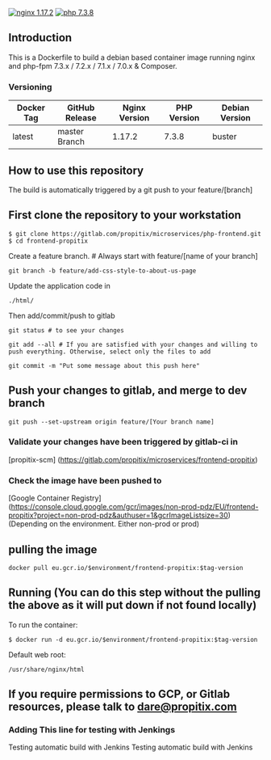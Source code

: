 [![nginx 1.17.2](https://img.shields.io/badge/nginx-1.17.2-brightgreen.svg?&logo=nginx&logoColor=white&style=for-the-badge)](https://nginx.org/en/CHANGES) [![php 7.3.8](https://img.shields.io/badge/php--fpm-7.3.8-blue.svg?&logo=php&logoColor=white&style=for-the-badge)](https://secure.php.net/releases/7_3_8.php)

## Introduction

This is a Dockerfile to build a debian based container image running nginx and php-fpm 7.3.x / 7.2.x / 7.1.x / 7.0.x & Composer.

### Versioning

| Docker Tag | GitHub Release | Nginx Version | PHP Version | Debian Version |
| ---------- | -------------- | ------------- | ----------- | -------------- |
| latest     | master Branch  | 1.17.2        | 7.3.8       | buster         |

## How to use this repository

The build is automatically triggered by a git push to your feature/[branch]

## First clone the repository to your workstation

```
$ git clone https://gitlab.com/propitix/microservices/php-frontend.git
$ cd frontend-propitix
```

Create a feature branch. # Always start with feature/[name of your branch]

```
git branch -b feature/add-css-style-to-about-us-page
```

Update the application code in

```
./html/
```

Then add/commit/push to gitlab

```
git status # to see your changes
```

```
git add --all # If you are satisfied with your changes and willing to push everything. Otherwise, select only the files to add
```

```
git commit -m "Put some message about this push here"
```

## Push your changes to gitlab, and merge to dev branch

```
git push --set-upstream origin feature/[Your branch name]
```

### Validate your changes have been triggered by gitlab-ci in

[propitix-scm] (https://gitlab.com/propitix/microservices/frontend-propitix)

### Check the image have been pushed to

[Google Container Registry] (https://console.cloud.google.com/gcr/images/non-prod-pdz/EU/frontend-propitix?project=non-prod-pdz&authuser=1&gcrImageListsize=30) (Depending on the environment. Either non-prod or prod)

## pulling the image

```
docker pull eu.gcr.io/$environment/frontend-propitix:$tag-version
```

## Running (You can do this step without the pulling the above as it will put down if not found locally)

To run the container:

```
$ docker run -d eu.gcr.io/$environment/frontend-propitix:$tag-version
```

Default web root:

```
/usr/share/nginx/html
```

## If you require permissions to GCP, or Gitlab resources, please talk to dare@propitix.com

### Adding This line for testing with Jenkings
Testing automatic build with Jenkins
Testing automatic build with Jenkins


